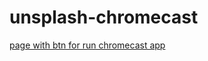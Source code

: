 # unsplash-chromecast
[page with btn for run chromecast app](https://radek-macecek.github.io/unsplash-chromecast/dist/app.html)
